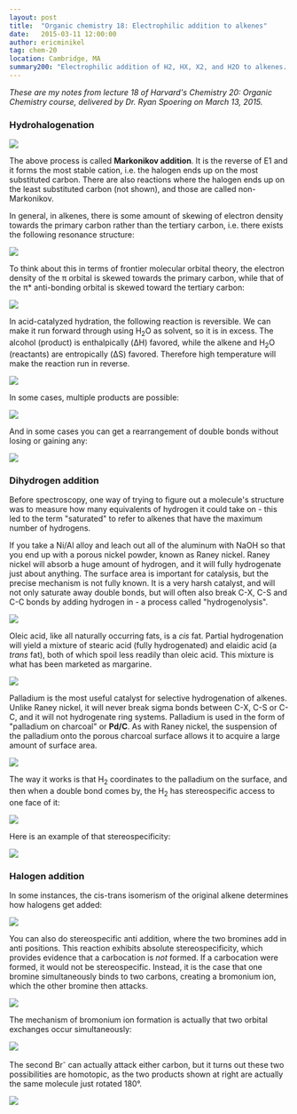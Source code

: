 ```yaml
---
layout: post
title:  "Organic chemistry 18: Electrophilic addition to alkenes"
date:   2015-03-11 12:00:00
author: ericminikel
tag: chem-20
location: Cambridge, MA
summary200: "Electrophilic addition of H2, HX, X2, and H2O to alkenes. Acid-catalyzed hydration, Raney nickel, palladium on charcoal, and stereospecific anti addition."
---
```


*These are my notes from lecture 18 of Harvard's Chemistry 20: Organic Chemistry course, delivered by Dr. Ryan Spoering on March 13, 2015.*

### Hydrohalogenation

![](/media/2015/03/markonikov-addition.png)

The above process is called **Markonikov addition**. It is the reverse of E1 and it forms the most stable cation, i.e. the halogen ends up on the most substituted carbon. There are also reactions where the halogen ends up on the least substituted carbon (not shown), and those are called non-Markonikov.

In general, in alkenes, there is some amount of skewing of electron density towards the primary carbon rather than the tertiary carbon, i.e. there exists the following resonance structure:

![](/media/2015/03/2-methyl-prop-1-ene-resonance.png)

To think about this in terms of frontier molecular orbital theory, the electron density of the &pi; orbital is skewed towards the primary carbon, while that of the &pi;\* anti-bonding orbital is skewed toward the tertiary carbon:

![](/media/2015/03/fmo-explanation.png)

In acid-catalyzed hydration, the following reaction is reversible. We can make it run forward through using H<sub>2</sub>O as solvent, so it is in excess. The alcohol (product) is enthalpically (&Delta;H) favored, while the alkene and H<sub>2</sub>O (reactants) are entropically (&Delta;S) favored. Therefore high temperature will make the reaction run in reverse.

![](/media/2015/03/acid-catalyzed-hydration.png)

In some cases, multiple products are possible:

![](/media/2015/03/acid-catalyzed-hydration-multiple-products.png)

And in some cases you can get a rearrangement of double bonds without losing or gaining any:

![](/media/2015/03/rearrangement-only.png)

### Dihydrogen addition

Before spectroscopy, one way of trying to figure out a molecule's structure was to measure how many equivalents of hydrogen it could take on - this led to the term "saturated" to refer to alkenes that have the maximum number of hydrogens.

If you take a Ni/Al alloy and leach out all of the aluminum with NaOH so that you end up with a porous nickel powder, known as Raney nickel. Raney nickel will absorb a huge amount of hydrogen, and it will fully hydrogenate just about anything. The surface area is important for catalysis, but the precise mechanism is not fully known. It is a very harsh catalyst, and will not only saturate away double bonds, but will often also break C-X, C-S and C-C bonds by adding hydrogen in - a process called "hydrogenolysis".

![](/media/2015/03/raney-nickel.png)

Oleic acid, like all naturally occurring fats, is a *cis* fat. Partial hydrogenation will yield a mixture of stearic acid (fully hydrogenated) and elaidic acid (a *trans* fat), both of which spoil less readily than oleic acid. This mixture is what has been marketed as margarine.

![](/media/2015/03/hydrogenation-of-oleic-acid.png)

Palladium is the most useful catalyst for selective hydrogenation of alkenes. Unlike Raney nickel, it will never break sigma bonds between C-X, C-S or C-C, and it will not hydrogenate ring systems. Palladium is used in the form of "palladium on charcoal" or **Pd/C**. As with Raney nickel, the suspension of the palladium onto the porous charcoal surface allows it to acquire a large amount of surface area.

![](/media/2015/03/selective-hydrogenation-with-palladium.png)

The way it works is that H<sub>2</sub> coordinates to the palladium on the surface, and then when a double bond comes by, the H<sub>2</sub> has stereospecific access to one face of it:

![](/media/2015/03/stereospecific-syn-addition-using-palladium.png)

Here is an example of that stereospecificity:

![](/media/2015/03/palladium-stereospecificity-example.png)

### Halogen addition

In some instances, the cis-trans isomerism of the original alkene determines how halogens get added:

![](/media/2015/03/cis-trans-halogenation.png)

You can also do stereospecific anti addition, where the two bromines add in anti positions. This reaction exhibits absolute stereospecificity, which provides evidence that a carbocation is *not* formed. If a carbocation were formed, it would not be stereospecific. Instead, it is the case that one bromine simultaneously binds to two carbons, creating a bromonium ion, which the other bromine then attacks. 

![](/media/2015/03/stereospecific-anti-addition.png)

The mechanism of bromonium ion formation is actually that two orbital exchanges occur simultaneously:

![](/media/2015/03/mechanism-of-bromonium-ion-formation.png)

The second Br<sup>-</sup> can actually attack either carbon, but it turns out these two possibilities are homotopic, as the two products shown at right are actually the same molecule just rotated 180&deg;.

![](/media/2015/03/homotopicity-in-the-bromonium-ion.png)

